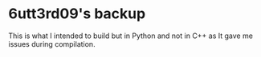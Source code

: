 # 6utt3rd09's backup

This is what I intended to build but in Python and not in C++ as It gave me issues during compilation.
